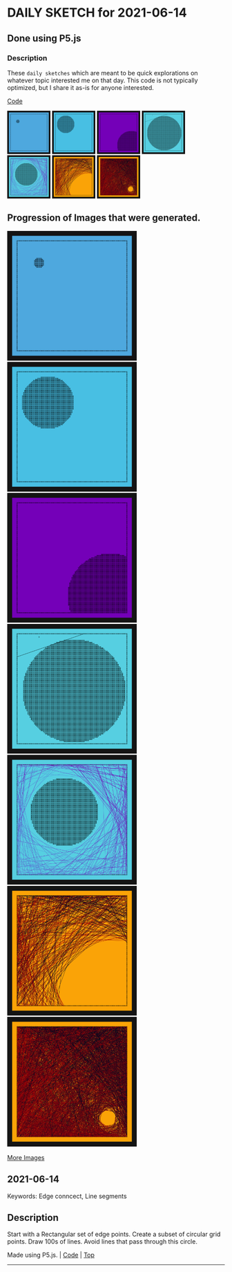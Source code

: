 # DAILY SKETCH for 2021-06-14

## Done using P5.js

### Description

These `daily sketches` which are meant to be quick explorations     on whatever topic interested me on that day. This code is not typically optimized, but I share it as-is     for anyone interested.

[Code](2021-06-14) 

<img src = 'images/keep_2021-06-15-00-38-38.png' width = '100'> <img src = 'images/keep_2021-06-15-00-39-52.png' width = '100'> <img src = 'images/keep_2021-06-15-00-40-52.png' width = '100'> <img src = 'images/keep_2021-06-15-01-50-38.png' width = '100'> <img src = 'images/keep_2021-06-15-02-08-45.png' width = '100'> <img src = 'images/keep_2021-06-15-02-13-06.png' width = '100'> <img src = 'images/keep_2021-06-15-02-15-26.png' width = '100'> 

## Progression of Images that were generated.

<img src = 'images/keep_2021-06-15-00-38-38.png' width = '300'> 
<img src = 'images/keep_2021-06-15-00-39-52.png' width = '300'> 
<img src = 'images/keep_2021-06-15-00-40-52.png' width = '300'> 
<img src = 'images/keep_2021-06-15-01-50-38.png' width = '300'> 
<img src = 'images/keep_2021-06-15-02-08-45.png' width = '300'> 
<img src = 'images/keep_2021-06-15-02-13-06.png' width = '300'> 
<img src = 'images/keep_2021-06-15-02-15-26.png' width = '300'> 


[More Images](2021-06-14/images) 


 ## 2021-06-14
Keywords: Edge conncect, Line segments
 

## Description 

 Start with a Rectangular set of edge points. 
 Create a subset of circular grid points. Draw 100s of lines. Avoid lines that pass through
 this circle. 
 

Made using P5.js. | [Code](2021/2021-06-14/) | [Top](#daily-sketches) 

-----

